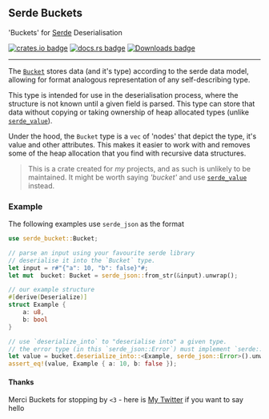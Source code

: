 ## Serde Buckets

'Buckets' for [Serde] Deserialisation

[![crates.io badge](https://img.shields.io/crates/v/serde_bucket.svg?style=for-the-badge)](https://crates.io/crates/serde_bucket)
[![docs.rs badge](https://img.shields.io/docsrs/serde_bucket.svg?style=for-the-badge&color=blue)](https://docs.rs/serde_bucket)
[![Downloads badge](https://img.shields.io/crates/d/serde_bucket.svg?style=for-the-badge)](https://crates.io/crates/serde_bucket)

---

The [`Bucket`] stores data (and it's type) according to the serde data model,
allowing for format analogous representation of any self-describing type.

This type is intended for use in the deserialisation process, where the structure is
not known until a given field is parsed. This type can store that data without
copying or taking ownership of heap allocated types (unlike [`serde_value`](serde_value)).

Under the hood, the `Bucket` type is a `vec` of 'nodes' that depict the type, it's value
and other attributes. This makes it easier to work with and removes some of the
heap allocation that you find with recursive data structures.

> This is a crate created for *my* projects, and as such is unlikely to be maintained.
It might be worth saying *'bucket'* and use [`serde_value`] instead.

[`Bucket`]: https://docs.rs/serde_bucket/0.1.1/serde_bucket/struct.Bucket.html
[`serde`]: https://serde.rs
[`serde_value`]: https://docs.rs/serde-value/0.7.0/serde_value/
[Serde]: https://serde.rs


### Example
The following examples use `serde_json` as the format 

```rust
use serde_bucket::Bucket;

// parse an input using your favourite serde library
// deserialise it into the `Bucket` type.
let input = r#"{"a": 10, "b": false}"#;
let mut  bucket: Bucket = serde_json::from_str(&input).unwrap();

// our example structure
#[derive(Deserialize)]
struct Example {
    a: u8,
    b: bool
}

// use `deserialize_into` to "deserialise into" a given type.
// the error type (in this `serde_json::Error`) must implement `serde::de::Error`
let value = bucket.deserialize_into::<Example, serde_json::Error>().unwrap();
assert_eq!(value, Example { a: 10, b: false });
```


#### Thanks
Merci Buckets for stopping by `<3` - here is [My Twitter](https://samh.dev/twitter) if you want to say hello